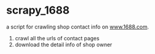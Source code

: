 # scrapy_1688

a script for crawling shop contact info on www.1688.com.
1. crawl all the urls of contact pages
2. download the detail info of shop owner
